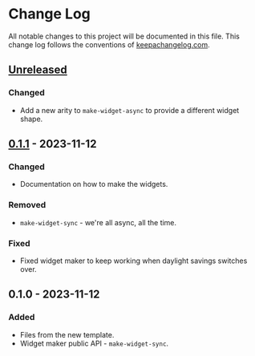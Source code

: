 # Change Log
All notable changes to this project will be documented in this file. This change log follows the conventions of [keepachangelog.com](http://keepachangelog.com/).

## [Unreleased]
### Changed
- Add a new arity to `make-widget-async` to provide a different widget shape.

## [0.1.1] - 2023-11-12
### Changed
- Documentation on how to make the widgets.

### Removed
- `make-widget-sync` - we're all async, all the time.

### Fixed
- Fixed widget maker to keep working when daylight savings switches over.

## 0.1.0 - 2023-11-12
### Added
- Files from the new template.
- Widget maker public API - `make-widget-sync`.

[Unreleased]: https://github.com/lambdam/status-logs/compare/0.1.1...HEAD
[0.1.1]: https://github.com/lambdam/status-logs/compare/0.1.0...0.1.1
